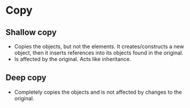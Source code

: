 # Copy

## Shallow copy
- Copies the objects, but not the elements. It creates/constructs
a new object, then it inserts references into its objects found in the
original.
- Is affected by the original. Acts like inheritance.
## Deep copy
- Completely copies the objects and is not affected by changes to the original.